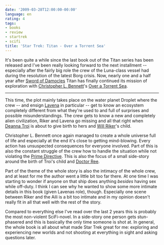 ```yaml
---
date: '2009-03-28T12:00:00-00:00'
language: en
rating: 4
tags:
- books
- review
- startrek
- scifi
title: 'Star Trek: Titan - Over a Torrent Sea'
---
```



It's been quite a while since the last book out of the Titan series has been
released and I've been really looking forward to the next installment --
especially after the fairly big role the crew of the Luna-class vessel had
during the resolution of the latest Borg crisis. Now, nearly one and a half
year after [Sword of Damocles][] Titan has finally continued its mission of
exploration with [Christopher L. Bennett][]'s [Over a Torrent Sea][].

[Over a torrent sea]: http://memory-beta.wikia.com/wiki/Over_a_Torrent_Sea
[Sword of Damocles]: http://memory-beta.wikia.com/wiki/Sword_of_Damocles
[Christopher L. Bennett]: http://home.fuse.net/ChristopherLBennett/

-------------------------------

This time, the plot mainly takes place on the water planet Droplet where the
crew -- and ensign [Lavena][] in particular -- get to know an ecosystem
completely different from what they're used to and full of surprises and
possible misunderstandings. The crew gets to know a new and completely alien
civilization, Riker and Lavena go missing and all that right when [Deanna Troi][]
is about to give birth to hers and [Will Riker][]'s child.

Christopher L. Bennett once again managed to create a whole universe full of
life and especially at the end it's close to getting mind-blowing. Every
action has unsuspected consequences for everyone involved. Part of this is
also the constant struggle of the crew how to handle the situation while not
violating the [Prime Directive][]. This is also the focus of a small side-story
around the birth of Troi's child and [Doctor Ree][]. 

Part of the theme of the whole story is also the intimacy of the whole crew,
and at least for me the author went a little bit too far there. At one time
I was starting to wonder if anyone on that ship does anything *besides* having
sex while off-duty. I think I can see why he wanted to show some more intimate
details in this book (given Lavenas role), though. Especially one scene
between Riker and the Aili is a bit too intimate and in my opinion doesn't
really fit in all that well with the rest of the story.

Compared to everything else I've read over the last 2 years this is probably the
most non-violent SciFi-novel. In a side-story one person gets stun-phasered
and this is basically the only time someone is shot at. In general, the whole
book is all about what made Star Trek great for me: exploring and experiencing
new worlds and not shooting at everything in sight and asking questions later.

[Lavena]: http://memory-beta.wikia.com/wiki/Aili_Lavena
[Prime Directive]: http://memory-alpha.org/en/index.php/Prime_Directive
[Doctor Ree]: http://memory-beta.wikia.com/wiki/Shenti_Yisec_Eres_Ree
[Deanna Troi]: http://memory-beta.wikia.com/wiki/Deanna_Troi
[Will Riker]: http://memory-beta.wikia.com/wiki/William_T._Riker
